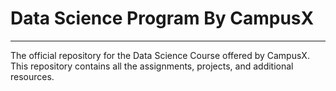 # Data Science Program By CampusX
<hr>
The official repository for the Data Science Course offered by CampusX. This repository contains all the assignments, projects, and additional resources.
